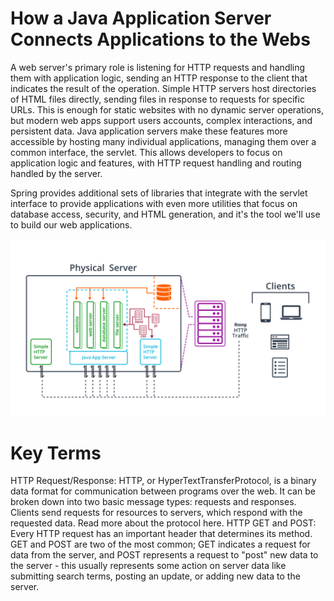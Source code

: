 # How a Java Application Server Connects Applications to the Webs

A web server's primary role is listening for HTTP requests and handling them with application logic, sending an HTTP response to the client that indicates the 
result of the operation. Simple HTTP servers host directories of HTML files directly, sending files in response to requests for specific URLs. This is enough 
for static websites with no dynamic server operations, but modern web apps support users accounts, complex interactions, and persistent data. 
Java application servers make these features more accessible by hosting many individual applications, managing them over a common interface, the servlet. 
This allows developers to focus on application logic and features, with HTTP request handling and routing handled by the server.

Spring provides additional sets of libraries that integrate with the servlet interface to provide applications with even more utilities that focus on database access, 
security, and HTML generation, and it's the tool we'll use to build our web applications.

![Java App Server](https://github.com/iamAkolab/udacity_javadev_nanodegree/blob/main/part2_spring_boot_basic/lesson2/l1-06-big-picture.jpg)

# Key Terms
HTTP Request/Response: HTTP, or HyperTextTransferProtocol, is a binary data format for communication between programs over the web. It can be broken down into two basic 
message types: requests and responses. Clients send requests for resources to servers, which respond with the requested data. Read more about the protocol here.
HTTP GET and POST: Every HTTP request has an important header that determines its method. GET and POST are two of the most common; GET indicates a request for data from 
the server, and POST represents a request to "post" new data to the server - this usually represents some action on server data like submitting search terms, posting an 
update, or adding new data to the server.
